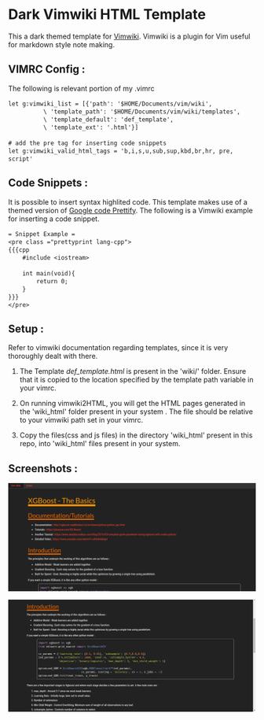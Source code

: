 # Dark Vimwiki HTML Template

This a dark themed template for [Vimwiki](https://github.com/vimwiki/vimwiki). Vimwiki is a plugin for Vim useful for markdown style note making.

VIMRC Config :
--------------

The following is relevant portion of my .vimrc 
```vim
let g:vimwiki_list = [{'path': '$HOME/Documents/vim/wiki',
		  \ 'template_path': '$HOME/Documents/vim/wiki/templates',
		  \ 'template_default': 'def_template',
		  \ 'template_ext': '.html'}]

# add the pre tag for inserting code snippets
let g:vimwiki_valid_html_tags = 'b,i,s,u,sub,sup,kbd,br,hr, pre, script'
```

Code Snippets :
---------------
It is possible to insert syntax highlited code. This template makes use of a themed version of [Google code Prettify](https://github.com/google/code-prettify). The following is a Vimwiki example for inserting a code snippet.

```vimwiki
= Snippet Example = 
<pre class ="prettyprint lang-cpp"> 
{{{cpp
	#include <iostream>

	int main(void){
		return 0;
	}
}}}
</pre>
```

Setup :
-------
Refer to vimwiki documentation regarding templates, since it is very thoroughly dealt with there.

1. The Template *def_template.html* is present in the 'wiki/' folder. Ensure that it is copied to the location specified by the template path variable in your vimrc. 

2. On running vimwiki2HTML, you will get the HTML pages generated in the 'wiki\_html' folder present in your system . The file should be relative to your vimwiki path set in your vimrc.

2. Copy the files(css and js files) in the directory 'wiki\_html' present in this repo, into 'wiki\_html' files present in your system.


Screenshots :
-------------

![Title](./images/pic1.png)

![Code Snippet](./images/pic2.png)

